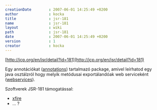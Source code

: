 ```yaml
---
creationDate        : 2007-06-01 14:25:49 +0200 
author              : kocka 
title               : jsr-181 
name                : jsr-181 
layout              : wiki 
path                : jsr-181 
date                : 2007-06-01 14:25:49 +0200 
version             : 1 
creator             : kocka 
---
```

[http://jcp.org/en/jsr/detail?id=181](http://jcp.org/en/jsr/detail?id=181)

Egy annotációkat ([annotations](annotations.html)) tartalmazó package, amivel leírhatod egy java osztálzról hogy melyik metódusai exportálandóak web serviceként ([webservices](WebServices.html)).

Szoftverek JSR-181 támogatással:

*   [xfire](xfire.html)
*   ... ?
